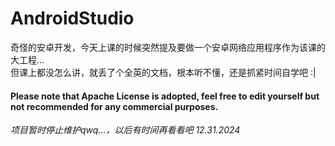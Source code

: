 # AndroidStudio
奇怪的安卓开发，今天上课的时候突然提及要做一个安卓网络应用程序作为该课的大工程...<br>
但课上都没怎么讲，就丢了个全英的文档，根本听不懂，还是抓紧时间自学吧 :|
#### Please note that Apache License is adopted, feel free to edit yourself but not recommended for any commercial purposes. 

*项目暂时停止维护qwq...，以后有时间再看看吧 12.31.2024*
